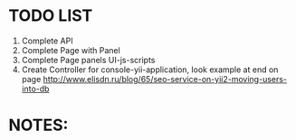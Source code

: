 # TODO LIST

1. Complete API
2. Complete Page with Panel
3. Complete Page panels UI-js-scripts
4. Create Controller for console-yii-application,
 look example at end on page http://www.elisdn.ru/blog/65/seo-service-on-yii2-moving-users-into-db

# NOTES: